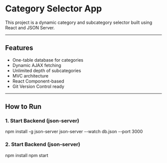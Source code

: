 # Category Selector App

This project is a dynamic category and subcategory selector built using React and JSON Server.

---

## Features

- One-table database for categories
- Dynamic AJAX fetching
- Unlimited depth of subcategories
- MVC architecture
- React Component-based
- Git Version Control ready

---

## How to Run

### 1. Start Backend (json-server)

npm install -g json-server
json-server --watch db.json --port 3000

### 2. Start Backend (json-server)

npm install
npm start
